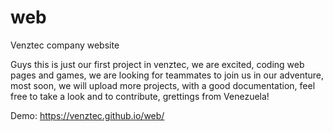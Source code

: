 # web
Venztec company website


Guys this is just our first project in venztec, we are excited, coding web pages and games, we are looking for teammates to join us in our adventure, most soon, we will upload more projects, with a good documentation, feel free to take a look and to contribute, grettings from Venezuela!


Demo: https://venztec.github.io/web/
